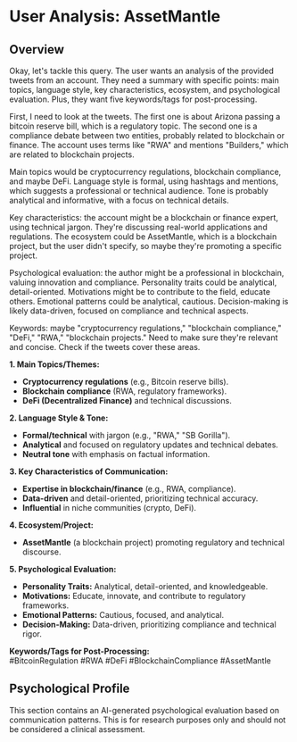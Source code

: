 # User Analysis: AssetMantle

## Overview

<think>
Okay, let's tackle this query. The user wants an analysis of the provided tweets from an account. They need a summary with specific points: main topics, language style, key characteristics, ecosystem, and psychological evaluation. Plus, they want five keywords/tags for post-processing.

First, I need to look at the tweets. The first one is about Arizona passing a bitcoin reserve bill, which is a regulatory topic. The second one is a compliance debate between two entities, probably related to blockchain or finance. The account uses terms like "RWA" and mentions "Builders," which are related to blockchain projects.

Main topics would be cryptocurrency regulations, blockchain compliance, and maybe DeFi. Language style is formal, using hashtags and mentions, which suggests a professional or technical audience. Tone is probably analytical and informative, with a focus on technical details.

Key characteristics: the account might be a blockchain or finance expert, using technical jargon. They're discussing real-world applications and regulations. The ecosystem could be AssetMantle, which is a blockchain project, but the user didn't specify, so maybe they're promoting a specific project.

Psychological evaluation: the author might be a professional in blockchain, valuing innovation and compliance. Personality traits could be analytical, detail-oriented. Motivations might be to contribute to the field, educate others. Emotional patterns could be analytical, cautious. Decision-making is likely data-driven, focused on compliance and technical aspects.

Keywords: maybe "cryptocurrency regulations," "blockchain compliance," "DeFi," "RWA," "blockchain projects." Need to make sure they're relevant and concise. Check if the tweets cover these areas.
</think>

**1. Main Topics/Themes:**  
- **Cryptocurrency regulations** (e.g., Bitcoin reserve bills).  
- **Blockchain compliance** (RWA, regulatory frameworks).  
- **DeFi (Decentralized Finance)** and technical discussions.  

**2. Language Style & Tone:**  
- **Formal/technical** with jargon (e.g., "RWA," "SB Gorilla").  
- **Analytical** and focused on regulatory updates and technical debates.  
- **Neutral tone** with emphasis on factual information.  

**3. Key Characteristics of Communication:**  
- **Expertise in blockchain/finance** (e.g., RWA, compliance).  
- **Data-driven** and detail-oriented, prioritizing technical accuracy.  
- **Influential** in niche communities (crypto, DeFi).  

**4. Ecosystem/Project:**  
- **AssetMantle** (a blockchain project) promoting regulatory and technical discourse.  

**5. Psychological Evaluation:**  
- **Personality Traits:** Analytical, detail-oriented, and knowledgeable.  
- **Motivations:** Educate, innovate, and contribute to regulatory frameworks.  
- **Emotional Patterns:** Cautious, focused, and analytical.  
- **Decision-Making:** Data-driven, prioritizing compliance and technical rigor.  

**Keywords/Tags for Post-Processing:**  
#BitcoinRegulation #RWA #DeFi #BlockchainCompliance #AssetMantle

## Psychological Profile

This section contains an AI-generated psychological evaluation based on communication patterns. This is for research purposes only and should not be considered a clinical assessment.